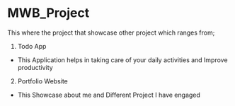 # MWB_Project
 This where the project that showcase other project which ranges from;
 1. Todo App
* This Application helps in taking care of your daily activities and Improve productivity
 2. Portfolio Website
* This Showcase about me and Different Project I have engaged